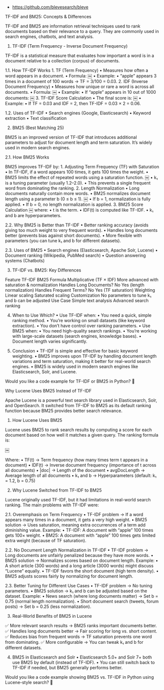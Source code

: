 * https://github.com/blevesearch/bleve


TF-IDF and BM25: Concepts & Differences

TF-IDF and BM25 are information retrieval techniques used to rank documents based on their relevance to a query. They are commonly used in search engines, chatbots, and text analysis.

1. TF-IDF (Term Frequency - Inverse Document Frequency)

TF-IDF is a statistical measure that evaluates how important a word is in a document relative to a collection (corpus) of documents.

1.1. How TF-IDF Works
	1.	TF (Term Frequency)
	•	Measures how often a word appears in a document.
	•	Formula:
￼
	•	Example:
	•	“apple” appears 3 times in a document of 100 words → TF = 3/100 = 0.03.
	2.	IDF (Inverse Document Frequency)
	•	Measures how unique or rare a word is across all documents.
	•	Formula:
￼
	•	Example:
	•	If “apple” appears in 10 out of 1000 documents:
￼
	3.	TF-IDF Score Calculation
	•	The final score is:
￼
	•	Example:
	•	If TF = 0.03 and IDF = 2, then TF-IDF = 0.03 × 2 = 0.06.

1.2. Uses of TF-IDF
	•	Search engines (Google, Elasticsearch)
	•	Keyword extraction
	•	Text classification

2. BM25 (Best Matching 25)

BM25 is an improved version of TF-IDF that introduces additional parameters to adjust for document length and term saturation. It’s widely used in modern search engines.

2.1. How BM25 Works

BM25 improves TF-IDF by:
	1.	Adjusting Term Frequency (TF) with Saturation
	•	In TF-IDF, if a word appears 100 times, it gets 100 times the weight.
	•	BM25 limits the effect of repeated words using a saturation function.
￼
	•	k₁ is a tuning parameter (usually 1.2–2.0).
	•	This prevents a single frequent word from dominating the ranking.
	2.	Length Normalization
	•	Long documents naturally contain more words.
	•	BM25 normalizes document length using a parameter b (0 ≤ b ≤ 1).
￼
	•	If b = 1, normalization is fully applied.
	•	If b = 0, no length normalization is applied.
	3.	BM25 Score Calculation
￼
where:
	•	t is the term.
	•	IDF(t) is computed like TF-IDF.
	•	k₁ and b are hyperparameters.

2.2. Why BM25 is Better than TF-IDF
	•	Better ranking accuracy (avoids giving too much weight to very frequent words).
	•	Handles long documents better (prevents bias against short documents).
	•	More flexible with parameters (you can tune k₁ and b for different datasets).

2.3. Uses of BM25
	•	Search engines (Elasticsearch, Apache Solr, Lucene)
	•	Document ranking (Wikipedia, PubMed search)
	•	Question answering systems (Chatbots)

3. TF-IDF vs. BM25: Key Differences

Feature	TF-IDF	BM25
Formula	Multiplicative (TF × IDF)	More advanced with saturation & normalization
Handles Long Documents?	No	Yes (length normalization)
Handles Frequent Terms?	No	Yes (TF saturation)
Weighting	Linear scaling	Saturated scaling
Customization	No parameters to tune	k₁ and b can be adjusted
Use Case	Simple text analysis	Advanced search ranking

4. When to Use Which?
	•	Use TF-IDF when:
	•	You need a quick, simple ranking method.
	•	You’re working on small datasets (like keyword extraction).
	•	You don’t have control over ranking parameters.
	•	Use BM25 when:
	•	You need high-quality search rankings.
	•	You’re working with large-scale datasets (search engines, knowledge bases).
	•	Document length varies significantly.

5. Conclusion
	•	TF-IDF is simple and effective for basic keyword weighting.
	•	BM25 improves upon TF-IDF by handling document length variations and term saturation, making it better for real-world search engines.
	•	BM25 is widely used in modern search engines like Elasticsearch, Solr, and Lucene.

Would you like a code example for TF-IDF or BM25 in Python? 🚀






Why Lucene Uses BM25 Instead of TF-IDF

Apache Lucene is a powerful text search library used in Elasticsearch, Solr, and OpenSearch. It switched from TF-IDF to BM25 as its default ranking function because BM25 provides better search relevance.

1. How Lucene Uses BM25

Lucene uses BM25 to rank search results by computing a score for each document based on how well it matches a given query. The ranking formula is:

￼

Where:
	•	TF(t) → Term frequency (how many times term t appears in a document)
	•	IDF(t) → Inverse document frequency (importance of t across all documents)
	•	|doc| → Length of the document
	•	avgDocLength → Average length of all documents
	•	k₁ and b → Hyperparameters (default: k₁ = 1.2, b = 0.75)

2. Why Lucene Switched from TF-IDF to BM25

Lucene originally used TF-IDF, but it had limitations in real-world search ranking. The main problems with TF-IDF were:

2.1. Overemphasis on Term Frequency
	•	TF-IDF problem → If a word appears many times in a document, it gets a very high weight.
	•	BM25 solution → Uses saturation, meaning extra occurrences of a term add diminishing value.
Example:
	•	TF-IDF: A document with “apple” 100 times gets 100× weight.
	•	BM25: A document with “apple” 100 times gets limited extra weight (because of TF saturation).

2.2. No Document Length Normalization in TF-IDF
	•	TF-IDF problem → Long documents are unfairly penalized because they have more words.
	•	BM25 solution → Normalizes scores based on document length.
Example:
	•	A short article (300 words) and a long article (3000 words) might discuss “Lucene” equally.
	•	TF-IDF favors the short document (high term density).
	•	BM25 adjusts scores fairly by normalizing for document length.

2.3. Better Tuning for Different Use Cases
	•	TF-IDF problem → No tuning parameters.
	•	BM25 solution → k₁ and b can be adjusted based on the dataset.
Example:
	•	News search (where long documents matter) → Set b = 0.75 (normal length normalization).
	•	Short document search (tweets, forum posts) → Set b = 0.25 (less normalization).

3. Real-World Benefits of BM25 in Lucene

✅ More relevant search results → BM25 ranks important documents better.
✅ Handles long documents better → Fair scoring for long vs. short content.
✅ Reduces bias from frequent words → TF saturation prevents one word from dominating.
✅ More configurable → You can tweak k₁ and b for different datasets.

4. BM25 in Elasticsearch and Solr
	•	Elasticsearch 5.0+ and Solr 7+ both use BM25 by default (instead of TF-IDF).
	•	You can still switch back to TF-IDF if needed, but BM25 generally performs better.

Would you like a code example showing BM25 vs. TF-IDF in Python using Lucene-style search? 🚀
